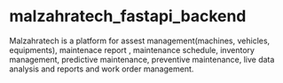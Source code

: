 # malzahratech_fastapi_backend
Malzahratech is a platform for assest management(machines, vehicles, equipments), maintenace report , maintenance schedule, inventory management, predictive maintenance, preventive maintenance, live data analysis and reports and work order management.
